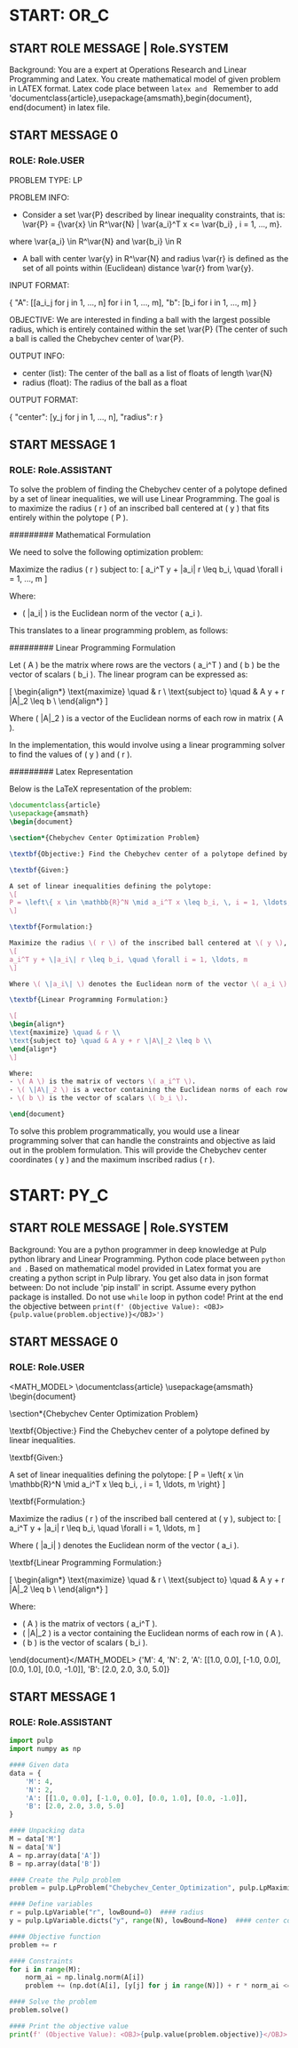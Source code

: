 # START: OR_C 
## START ROLE MESSAGE | Role.SYSTEM 
Background: You are a expert at Operations Research and Linear Programming and Latex. You create mathematical model of given problem in LATEX format. Latex code place between ```latex and ``` Remember to add 'documentclass{article},usepackage{amsmath},begin{document}, end{document} in latex file. 
## START MESSAGE 0 
### ROLE: Role.USER
<DESCRIPTION>

PROBLEM TYPE: LP

PROBLEM INFO: 
- Consider a set \var{P} described by linear inequality constraints, that is:
 \var{P} = {\var{x} \in R^\var{N} | \var{a_i}^T x <= \var{b_i} , i = 1, ..., m}.

where \var{a_i} \in R^\var{N} and \var{b_i} \in R

- A ball with center \var{y} in R^\var{N} and radius \var{r} is defined as the set of all points within (Euclidean) distance \var{r} from \var{y}.


INPUT FORMAT: 

{
    "A": [[a_i_j for j in 1, ..., n] for i in 1, ..., m],
    "b": [b_i for i in 1, ..., m]
}

OBJECTIVE: We are interested in finding a ball with the largest possible radius, which is entirely contained within the set \var{P} (The center of such a ball is called the Chebychev center of \var{P}.

OUTPUT INFO:

- center (list): The center of the ball as a list of floats of length \var{N}
- radius (float): The radius of the ball as a float

OUTPUT FORMAT:

{
    "center": [y_j for j in 1, ..., n],
    "radius": r
}


</DESCRIPTION>


## START MESSAGE 1 
### ROLE: Role.ASSISTANT
To solve the problem of finding the Chebychev center of a polytope defined by a set of linear inequalities, we will use Linear Programming. The goal is to maximize the radius \( r \) of an inscribed ball centered at \( y \) that fits entirely within the polytope \( P \).

######### Mathematical Formulation

We need to solve the following optimization problem:

Maximize the radius \( r \) subject to:
\[
a_i^T y + \|a_i\| r \leq b_i, \quad \forall i = 1, ..., m
\]

Where:
- \( \|a_i\| \) is the Euclidean norm of the vector \( a_i \).

This translates to a linear programming problem, as follows:

######### Linear Programming Formulation

Let \( A \) be the matrix where rows are the vectors \( a_i^T \) and \( b \) be the vector of scalars \( b_i \). The linear program can be expressed as:

\[
\begin{align*}
\text{maximize} \quad & r \\
\text{subject to} \quad & A y + r \|A\|_2 \leq b \\
\end{align*}
\]

Where \( \|A\|_2 \) is a vector of the Euclidean norms of each row in matrix \( A \).

In the implementation, this would involve using a linear programming solver to find the values of \( y \) and \( r \).

######### Latex Representation

Below is the LaTeX representation of the problem:

```latex
\documentclass{article}
\usepackage{amsmath}
\begin{document}

\section*{Chebychev Center Optimization Problem}

\textbf{Objective:} Find the Chebychev center of a polytope defined by linear inequalities.

\textbf{Given:}

A set of linear inequalities defining the polytope:
\[
P = \left\{ x \in \mathbb{R}^N \mid a_i^T x \leq b_i, \, i = 1, \ldots, m \right\}
\]

\textbf{Formulation:}

Maximize the radius \( r \) of the inscribed ball centered at \( y \), subject to:
\[
a_i^T y + \|a_i\| r \leq b_i, \quad \forall i = 1, \ldots, m
\]

Where \( \|a_i\| \) denotes the Euclidean norm of the vector \( a_i \).

\textbf{Linear Programming Formulation:}

\[
\begin{align*}
\text{maximize} \quad & r \\
\text{subject to} \quad & A y + r \|A\|_2 \leq b \\
\end{align*}
\]

Where:
- \( A \) is the matrix of vectors \( a_i^T \).
- \( \|A\|_2 \) is a vector containing the Euclidean norms of each row in \( A \).
- \( b \) is the vector of scalars \( b_i \).

\end{document}
```

To solve this problem programmatically, you would use a linear programming solver that can handle the constraints and objective as laid out in the problem formulation. This will provide the Chebychev center coordinates \( y \) and the maximum inscribed radius \( r \).

# START: PY_C 
## START ROLE MESSAGE | Role.SYSTEM 
Background: You are a python programmer in deep knowledge at Pulp python library and Linear Programming. Python code place between ```python and ```. Based on mathematical model provided in Latex format you are creating a python script in Pulp library. You get also data in json format between: <DATA></DATA> Do not include 'pip install' in script. Assume every python package is installed. Do not use `while` loop in python code! Print at the end the objective between <OBJ></OBJ> `print(f' (Objective Value): <OBJ>{pulp.value(problem.objective)}</OBJ>')` 
## START MESSAGE 0 
### ROLE: Role.USER
<MATH_MODEL>
\documentclass{article}
\usepackage{amsmath}
\begin{document}

\section*{Chebychev Center Optimization Problem}

\textbf{Objective:} Find the Chebychev center of a polytope defined by linear inequalities.

\textbf{Given:}

A set of linear inequalities defining the polytope:
\[
P = \left\{ x \in \mathbb{R}^N \mid a_i^T x \leq b_i, \, i = 1, \ldots, m \right\}
\]

\textbf{Formulation:}

Maximize the radius \( r \) of the inscribed ball centered at \( y \), subject to:
\[
a_i^T y + \|a_i\| r \leq b_i, \quad \forall i = 1, \ldots, m
\]

Where \( \|a_i\| \) denotes the Euclidean norm of the vector \( a_i \).

\textbf{Linear Programming Formulation:}

\[
\begin{align*}
\text{maximize} \quad & r \\
\text{subject to} \quad & A y + r \|A\|_2 \leq b \\
\end{align*}
\]

Where:
- \( A \) is the matrix of vectors \( a_i^T \).
- \( \|A\|_2 \) is a vector containing the Euclidean norms of each row in \( A \).
- \( b \) is the vector of scalars \( b_i \).

\end{document}</MATH_MODEL>
<DATA>
{'M': 4, 'N': 2, 'A': [[1.0, 0.0], [-1.0, 0.0], [0.0, 1.0], [0.0, -1.0]], 'B': [2.0, 2.0, 3.0, 5.0]}</DATA>


## START MESSAGE 1 
### ROLE: Role.ASSISTANT
```python
import pulp
import numpy as np

#### Given data
data = {
    'M': 4,
    'N': 2,
    'A': [[1.0, 0.0], [-1.0, 0.0], [0.0, 1.0], [0.0, -1.0]],
    'B': [2.0, 2.0, 3.0, 5.0]
}

#### Unpacking data
M = data['M']
N = data['N']
A = np.array(data['A'])
B = np.array(data['B'])

#### Create the Pulp problem
problem = pulp.LpProblem("Chebychev_Center_Optimization", pulp.LpMaximize)

#### Define variables
r = pulp.LpVariable("r", lowBound=0)  #### radius
y = pulp.LpVariable.dicts("y", range(N), lowBound=None)  #### center coordinates

#### Objective function
problem += r

#### Constraints
for i in range(M):
    norm_ai = np.linalg.norm(A[i])
    problem += (np.dot(A[i], [y[j] for j in range(N)]) + r * norm_ai <= B[i]), f"constraint_{i+1}"

#### Solve the problem
problem.solve()

#### Print the objective value
print(f' (Objective Value): <OBJ>{pulp.value(problem.objective)}</OBJ>')
```

